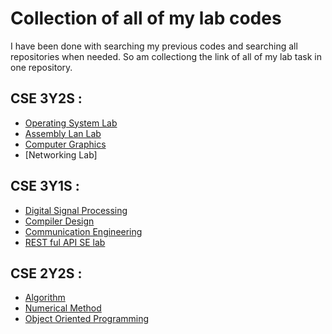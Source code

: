 # Collection of all of my lab codes
I have been done with searching my previous codes and searching all repositories when needed. So am collectiong the link of all of my lab task in one repository.

## CSE 3Y2S :
  * [Operating System Lab](https://github.com/Nadim-Mahmud/Operating-System-Lab)
  * [Assembly Lan Lab](https://github.com/Nadim-Mahmud/Assembly_Lab)
  * [Computer Graphics](https://github.com/Nadim-Mahmud/Computer-Graphics)
  * [Networking Lab]

## CSE 3Y1S :
 * [Digital Signal Processing](https://github.com/Nadim-Mahmud/DSP-Lab)
 * [Compiler Design](https://github.com/Nadim-Mahmud/Compiler-Design-Lab)
 * [Communication Engineering](https://github.com/Nadim-Mahmud/Communication-Engineering-Lab)
 * [REST ful API SE lab](https://github.com/Nadim-Mahmud/Department_info-Spring-Boot-RESTful-API)

## CSE 2Y2S :
 * [Algorithm](https://github.com/Nadim-Mahmud/Algorithm-Class)
 * [Numerical Method](https://github.com/Nadim-Mahmud/NumericalMethodLab)
 * [Object Oriented Programming](https://github.com/Nadim-Mahmud/SDL-OOP-Lab)
